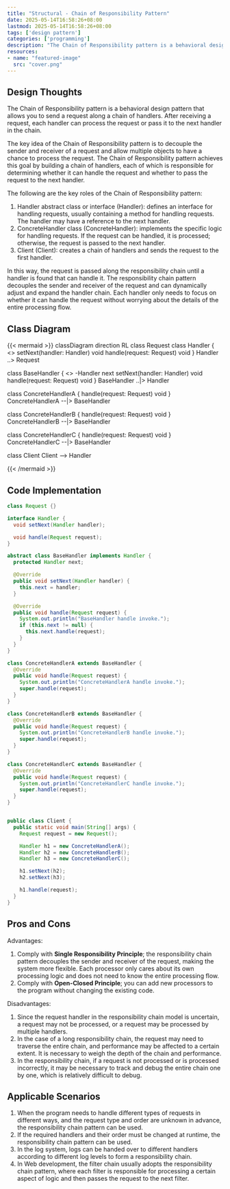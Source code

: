 ```yaml
---
title: "Structural - Chain of Responsibility Pattern"
date: 2025-05-14T16:58:26+08:00
lastmod: 2025-05-14T16:58:26+08:00
tags: ['design pattern']
categories: ['programming']
description: "The Chain of Responsibility pattern is a behavioral design pattern that allows you to send a request along a chain of handlers. After receiving a request, each handler can process the request or pass it to the next handler in the chain."
resources:
- name: "featured-image"
  src: "cover.png"
---
```

<!--more-->
## Design Thoughts
The Chain of Responsibility pattern is a behavioral design pattern that allows you to send a request along a chain of handlers. After receiving a request, each handler can process the request or pass it to the next handler in the chain.

The key idea of ​​the Chain of Responsibility pattern is to decouple the sender and receiver of a request and allow multiple objects to have a chance to process the request.
The Chain of Responsibility pattern achieves this goal by building a chain of handlers, each of which is responsible for determining whether it can handle the request and whether to pass the request to the next handler.

The following are the key roles of the Chain of Responsibility pattern:
1. Handler abstract class or interface (Handler): defines an interface for handling requests, usually containing a method for handling requests. The handler may have a reference to the next handler.
2. ConcreteHandler class (ConcreteHandler): implements the specific logic for handling requests. If the request can be handled, it is processed; otherwise, the request is passed to the next handler.
3. Client (Client): creates a chain of handlers and sends the request to the first handler.

In this way, the request is passed along the responsibility chain until a handler is found that can handle it. The responsibility chain pattern decouples the sender and receiver of the request and can dynamically adjust and expand the handler chain. Each handler only needs to focus on whether it can handle the request without worrying about the details of the entire processing flow.

## Class Diagram
{{< mermaid >}}
classDiagram
  direction RL
  class Request
  class Handler {
    <<interface>>
    setNext(handler: Handler) void
    handle(request: Request) void
  }
  Handler ..> Request

  class BaseHandler {
    <<abstract>>
    -Handler next
    setNext(handler: Handler) void
    handle(request: Request) void
  }
  BaseHandler ..|> Handler

  class ConcreteHandlerA {
    handle(request: Request) void
  }
  ConcreteHandlerA --|> BaseHandler

  class ConcreteHandlerB {
    handle(request: Request) void
  }
  ConcreteHandlerB --|> BaseHandler

  class ConcreteHandlerC {
    handle(request: Request) void
  }
  ConcreteHandlerC --|> BaseHandler

  class Client
  Client --> Handler

{{< /mermaid >}}

## Code Implementation
```java
class Request {}

interface Handler {
  void setNext(Handler handler);

  void handle(Request request);
}

abstract class BaseHandler implements Handler {
  protected Handler next;

  @Override
  public void setNext(Handler handler) {
    this.next = handler;
  }

  @Override
  public void handle(Request request) {
    System.out.println("BaseHandler handle invoke.");
    if (this.next != null) {
      this.next.handle(request);
    }
  }
}

class ConcreteHandlerA extends BaseHandler {
  @Override
  public void handle(Request request) {
    System.out.println("ConcreteHandlerA handle invoke.");
    super.handle(request);
  }
}

class ConcreteHandlerB extends BaseHandler {
  @Override
  public void handle(Request request) {
    System.out.println("ConcreteHandlerB handle invoke.");
    super.handle(request);
  }
}

class ConcreteHandlerC extends BaseHandler {
  @Override
  public void handle(Request request) {
    System.out.println("ConcreteHandlerC handle invoke.");
    super.handle(request);
  }
}


public class Client {
  public static void main(String[] args) {
    Request request = new Request();

    Handler h1 = new ConcreteHandlerA();
    Handler h2 = new ConcreteHandlerB();
    Handler h3 = new ConcreteHandlerC();

    h1.setNext(h2);
    h2.setNext(h3);

    h1.handle(request);
  }
}
```

## Pros and Cons
Advantages:
1. Comply with **Single Responsibility Principle**; the responsibility chain pattern decouples the sender and receiver of the request, making the system more flexible. Each processor only cares about its own processing logic and does not need to know the entire processing flow.
2. Comply with **Open-Closed Principle**; you can add new processors to the program without changing the existing code.

Disadvantages:
1. Since the request handler in the responsibility chain model is uncertain, a request may not be processed, or a request may be processed by multiple handlers.
2. In the case of a long responsibility chain, the request may need to traverse the entire chain, and performance may be affected to a certain extent. It is necessary to weigh the depth of the chain and performance.
3. In the responsibility chain, if a request is not processed or is processed incorrectly, it may be necessary to track and debug the entire chain one by one, which is relatively difficult to debug.

## Applicable Scenarios
1. When the program needs to handle different types of requests in different ways, and the request type and order are unknown in advance, the responsibility chain pattern can be used.
2. If the required handlers and their order must be changed at runtime, the responsibility chain pattern can be used.
3. In the log system, logs can be handed over to different handlers according to different log levels to form a responsibility chain.
4. In Web development, the filter chain usually adopts the responsibility chain pattern, where each filter is responsible for processing a certain aspect of logic and then passes the request to the next filter.